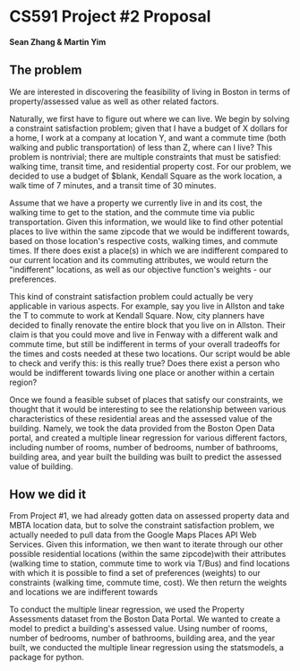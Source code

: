 # CS591 Project #2 Proposal
#### Sean Zhang & Martin Yim

## The problem
  We are interested in discovering the feasibility of living in Boston in terms of property/assessed value as well as other related factors. 
 
  Naturally, we first have to figure out where we can live. We begin by solving a constraint satisfaction problem; given that I have a budget of X dollars for a home, I work at a company at location Y, and want a commute time (both walking and public transportation) of less than Z, where can I live? This problem is nontrivial; there are multiple constraints that must be satisfied: walking time, transit time, and residential property cost. For our problem, we decided to use a budget of $blank, Kendall Square as the work location, a walk time of 7 minutes, and a transit time of 30 minutes.

  Assume that we have a property we currently live in and its cost, the walking time to get to the station, and the commute time via public transportation. Given this information, we would like to find other potential places to live within the same zipcode that we would be indifferent towards, based on those location's respective costs, walking times, and commute times. If there does exist a place(s) in which we are indifferent compared to our current location and its commuting attributes, we would return the "indifferent" locations, as well as our objective function's weights - our preferences.

  This kind of constraint satisfaction problem could actually be very applicable in various aspects. For example, say you live in Allston and take the T to commute to work at Kendall Square. Now, city planners have decided to finally renovate the entire block that you live on in Allston. Their claim is that you could move and live in Fenway with a different walk and commute time, but still be indifferent in terms of your overall tradeoffs for the times and costs needed at these two locations. Our script would be able to check and verify this: is this really true? Does there exist a person who would be indifferent towards living one place or another within a certain region?

  Once we found a feasible subset of places that satisfy our constraints, we thought that it would be interesting to see the relationship between various characteristics of these residential areas and the assessed value of the building. Namely, we took the data provided from the Boston Open Data portal, and created a multiple linear regression for various different factors, including number of rooms, number of bedrooms, number of bathrooms, building area, and year built the building was built to predict the assessed value of building.

  

## How we did it
    
  From Project #1, we had already gotten data on assessed property data and MBTA location data, but to solve the constraint satisfaction problem, we actually needed to pull data from the Google Maps Places API Web Services. Given this information, we then want to iterate through our other possible residential locations (within the same zipcode)with their attributes (walking time to station, commute time to work via T/Bus) and find locations with which it is possible to find a set of preferences (weights) to our constraints (walking time, commute time, cost). We then return the weights and locations we are indifferent towards
  
  To conduct the multiple linear regression, we used the Property Assessments dataset from the Boston Data Portal. We wanted to create a model to predict a building's assessed value. Using number of rooms, number of bedrooms, number of bathrooms, building area, and the year built, we conducted the multiple linear regression using the statsmodels, a package for python. 


 
